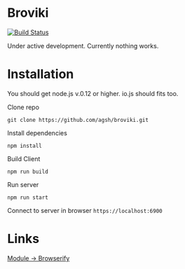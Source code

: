 # Broviki
[![Build Status](https://travis-ci.org/agsh/broviki.png)](https://travis-ci.org/agsh/broviki)

Under active development. Currently nothing works.

# Installation
You should get node.js v.0.12 or higher. io.js should fits too.

Clone repo

`git clone https://github.com/agsh/broviki.git`

Install dependencies

`npm install`

Build Client

`npm run build`

Run server

`npm run start`

Connect to server in browser `https://localhost:6900`

# Links

[Module -> Browserify](http://derickbailey.com/2014/06/10/browserify-my-new-choice-for-modules-in-a-browser-backbone-app/)
